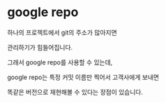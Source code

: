 # google repo

하나의 프로젝트에서 git의 주소가 많아지면

관리하기가 힘들어집니다.



그래서 google repo를 사용할 수 있는데,

google repo는 특정 커밋 이름만 찍어서 고객사에게 보내면

똑같은 버전으로 재현해볼 수 있다는 장점이 있습니다.